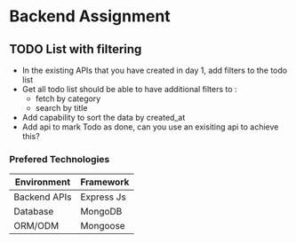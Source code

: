 # Backend Assignment

## TODO List with filtering 

- In the existing APIs that you have created in day 1, add filters to the todo list
- Get all todo list should be able to have additional filters to :
  - fetch by category
  - search by title
- Add capability to sort the data by created_at
- Add api to mark Todo as done, can you use an exisiting api to achieve this?


### Prefered Technologies

| Environment  | Framework  |
|--------------|------------|
| Backend APIs | Express Js |
| Database     | MongoDB    |
| ORM/ODM      | Mongoose   |
